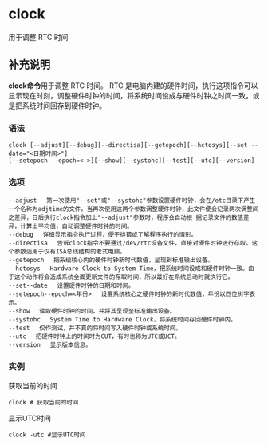 clock
===

用于调整 RTC 时间

## 补充说明

**clock命令**用于调整 RTC 时间。 RTC 是电脑内建的硬件时间，执行这项指令可以显示现在时刻，调整硬件时钟的时间，将系统时间设成与硬件时钟之时间一致，或是把系统时间回存到硬件时钟。

###  语法

```shell
clock [--adjust][--debug][--directisa][--getepoch][--hctosys][--set --date="<日期时间>"]
[--setepoch --epoch=< >][--show][--systohc][--test][--utc][--version]
```

###  选项

```shell
--adjust 　第一次使用"--set"或"--systohc"参数设置硬件时钟，会在/etc目录下产生一个名称为adjtime的文件。当再次使用这两个参数调整硬件时钟，此文件便会记录两次调整间之差异，日后执行clock指令加上"--adjust"参数时，程序会自动根 据记录文件的数值差异，计算出平均值，自动调整硬件时钟的时间。
--debug 　详细显示指令执行过程，便于排错或了解程序执行的情形。
--directisa 　告诉clock指令不要通过/dev/rtc设备文件，直接对硬件时钟进行存取。这个参数适用于仅有ISA总线结构的老式电脑。
--getepoch 　把系统核心内的硬件时钟新时代数值，呈现到标准输出设备。
--hctosys 　Hardware Clock to System Time，把系统时间设成和硬件时钟一致。由于这个动作将会造成系统全面更新文件的存取时间，所以最好在系统启动时就执行它。
--set--date 　设置硬件时钟的日期和时间。
--setepoch--epoch=<年份> 　设置系统核心之硬件时钟的新时代数值，年份以四位树字表示。
--show 　读取硬件时钟的时间，并将其呈现至标准输出设备。
--systohc 　System Time to Hardware Clock，将系统时间存回硬件时钟内。
--test 　仅作测试，并不真的将时间写入硬件时钟或系统时间。
--utc 　把硬件时钟上的时间时为CUT，有时也称为UTC或UCT。
--version 　显示版本信息。
```

### 实例

获取当前的时间

```shell
clock # 获取当前的时间
```

显示UTC时间

```shell
clock -utc #显示UTC时间
```



